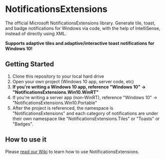 # NotificationsExtensions

The official Microsoft NotificationsExtensions library. Generate tile, toast, and badge notifications for Windows via code, with the help of IntelliSense, instead of directly using XML.

**Supports adaptive tiles and adaptive/interactive toast notifications for Windows 10!**

## Getting Started

1. Clone this repository to your local hard drive
2. Open your own project (Windows 10 app, server code, etc)
3. **If you're writing a Windows 10 app, reference "Windows 10" -> "NotificationsExtensions.Win10.WinRT"**
4. If you're writing a server app (non-WinRT), reference "Windows 10" -> "NotificationsExtensions.Win10.Portable"
5. After the project is referenced, the namespace is "NotificationsExtensions" and each category of notifications are under their own namespace like "NotificationsExtensions.Tiles" or "Toasts" or "Badges".


## How to use it

Please [read our Wiki](https://github.com/anbare/NotificationsExtensions/wiki) to learn how to use NotificationsExtensions.
